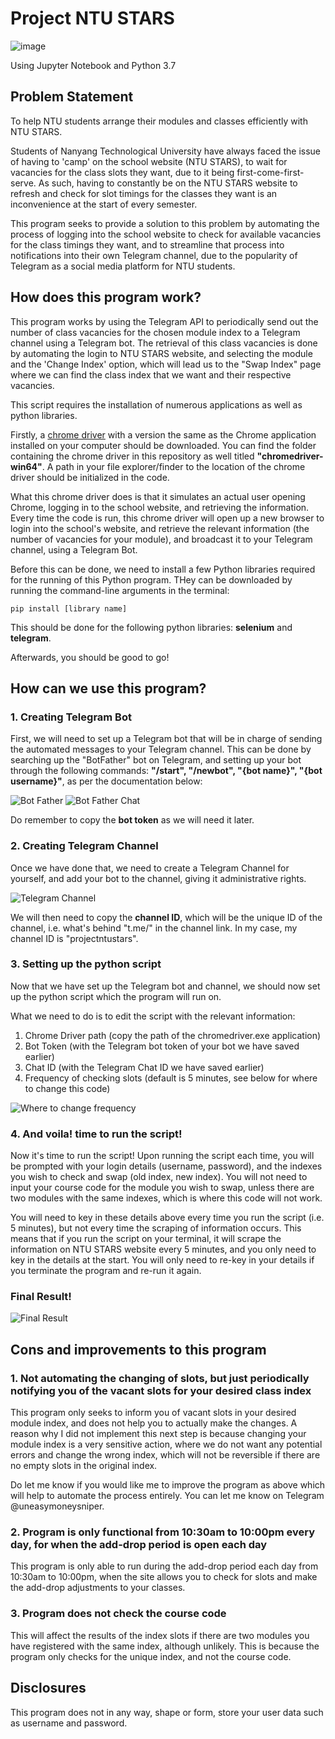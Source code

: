
# Project NTU STARS

![image](https://www.ntu.edu.sg/images/default-source/from-figma/ntu-placeholder-d.jpg?sfvrsn=d4050a9e_2)


Using Jupyter Notebook and Python 3.7

## Problem Statement
To help NTU students arrange their modules and classes efficiently with NTU STARS.

Students of Nanyang Technological University have always faced the issue of having to 'camp' on the school website (NTU STARS), to wait for vacancies for the class slots they want, due to it being first-come-first-serve. As such, having to constantly be on the NTU STARS website to refresh and check for slot timings for the classes they want is an inconvenience at the start of every semester.

This program seeks to provide a solution to this problem by automating the process of logging into the school website to check for available vacancies for the class timings they want, and to streamline that process into notifications into their own Telegram channel, due to the popularity of Telegram as a social media platform for NTU students.

## How does this program work?

This program works by using the Telegram API to periodically send out the number of class vacancies for the chosen module index to a Telegram channel using a Telegram bot. The retrieval of this class vacancies is done by automating the login to NTU STARS website, and selecting the module and the 'Change Index' option, which will lead us to the "Swap Index" page where we can find the class index that we want and their respective vacancies.

This script requires the installation of numerous applications as well as python libraries.

Firstly, a [chrome driver](https://googlechromelabs.github.io/chrome-for-testing/#stable) with a version the same as the Chrome application installed on your computer should be downloaded. You can find the folder containing the chrome driver in this repository as well titled **"chromedriver-win64"**. A path in your file explorer/finder to the location of the chrome driver should be initialized in the code.

What this chrome driver does is that it simulates an actual user opening Chrome, logging in to the school website, and retrieving the information. Every time the code is run, this chrome driver will open up a new browser to login into the school's website, and retrieve the relevant information (the number of vacancies for your module), and broadcast it to your Telegram channel, using a Telegram Bot. 

Before this can be done, we need to install a few Python libraries required for the running of this Python program. THey can be downloaded by running the command-line arguments in the terminal:

`pip install [library name]`

This should be done for the following python libraries: **selenium** and **telegram**.

Afterwards, you should be good to go!

## How can we use this program?

### 1. Creating Telegram Bot
First, we will need to set up a Telegram bot that will be in charge of sending the automated messages to your Telegram channel. This can be done by searching up the "BotFather" bot on Telegram, and setting up your bot through the following commands: **"/start", "/newbot", "{bot name}", "{bot username}"**, as per the documentation below:

![Bot Father](botfather.png) ![Bot Father Chat](botfatherchat.png)

Do remember to copy the **bot token** as we will need it later.

### 2. Creating Telegram Channel

Once we have done that, we need to create a Telegram Channel for yourself, and add your bot to the channel, giving it administrative rights.

![Telegram Channel](telegramchannel.png)

We will then need to copy the **channel ID**, which will be the unique ID of the channel, i.e. what's behind "t.me/" in the channel link. In my case, my channel ID is "projectntustars".

### 3. Setting up the python script

Now that we have set up the Telegram bot and channel, we should now set up the python script which the program will run on.

What we need to do is to edit the script with the relevant information:
1. Chrome Driver path (copy the path of the chromedriver.exe application)
2. Bot Token (with the Telegram bot token of your bot we have saved earlier)
3. Chat ID (with the Telegram Chat ID we have saved earlier)
4. Frequency of checking slots (default is 5 minutes, see below for where to change this code)

![Where to change frequency](frequencyofchecking.png)

### 4. And voila! time to run the script!

Now it's time to run the script! Upon running the script each time, you will be prompted with your login details (username, password), and the indexes you wish to check and swap (old index, new index). You will not need to input your course code for the module you wish to swap, unless there are two modules with the same indexes, which is where this code will not work.

You will need to key in these details above every time you run the script (i.e. 5 minutes), but not every time the scraping of information occurs. This means that if you run the script on your terminal, it will scrape the information on NTU STARS website every 5 minutes, and you only need to key in the details at the start. You will only need to re-key in your details if you terminate the program and re-run it again.

### Final Result!
![Final Result](final-result.png)

## Cons and improvements to this program

### 1. Not automating the changing of slots, but just periodically notifying you of the vacant slots for your desired class index
This program only seeks to inform you of vacant slots in your desired module index, and does not help you to actually make the changes. A reason why I did not implement this next step is because changing your module index is a very sensitive action, where we do not want any potential errors and change the wrong index, which will not be reversible if there are no empty slots in the original index.

Do let me know if you would like me to improve the program as above which will help to automate the process entirely. You can let me know on Telegram @uneasymoneysniper.

### 2. Program is only functional from 10:30am to 10:00pm every day, for when the add-drop period is open each day
This program is only able to run during the add-drop period each day from 10:30am to 10:00pm, when the site allows you to check for slots and make the add-drop adjustments to your classes.

### 3. Program does not check the course code
This will affect the results of the index slots if there are two modules you have registered with the same index, although unlikely. This is because the program only checks for the unique index, and not the course code.

## Disclosures
This program does not in any way, shape or form, store your user data such as username and password.

